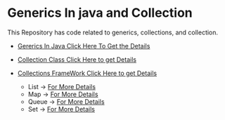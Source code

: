 # Generics In java and Collection 
This Repository has code related to generics, collections, and collection.


- [Gererics In Java Click Here To Get the Details](https://github.com/AmandeepTomar/GenericsInjava/blob/master/src/javagenerics/Generics.md)

- [Collection Class Click Here to get Details](https://github.com/AmandeepTomar/GenericsInjava/blob/master/src/collectionsframeworks/collectionsclass/Collections-class-ReadMe.md)

- [Collections FrameWork Click Here to get Details](https://github.com/AmandeepTomar/GenericsInjava/edit/master/src/collectionsframeworks/collections-readme.md)
  - List -> [For More Details](https://github.com/AmandeepTomar/GenericsInjava/blob/master/src/collectionsframeworks/list/list-readme.md)
  - Map -> [For More Details](https://github.com/AmandeepTomar/GenericsInjava/blob/master/src/collectionsframeworks/maps/maps-readme.md)
  - Queue -> [For More Details](https://github.com/AmandeepTomar/GenericsInjava/blob/master/src/collectionsframeworks/queue/queue-readme.md)
  - Set -> [For More Details](https://github.com/AmandeepTomar/GenericsInjava/blob/master/src/collectionsframeworks/set/Set-Readme.md)



